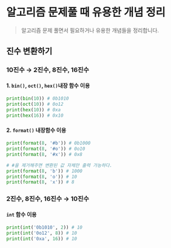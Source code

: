 # 알고리즘 문제풀 때 유용한 개념 정리

> 알고리즘 문제 풀면서 필요하거나 유용한 개념들을 정리합니다.



## 진수 변환하기

### 10진수 → 2진수, 8진수, 16진수

#### 1. `bin()`, `oct()`, `hex()`내장 함수 이용

```python
print(bin(10)) # 0b1010
print(oct(10)) # 0o12
print(hex(10)) # 0xa
print(hex(16)) # 0x10
```

#### 2. `format()` 내장함수 이용

```python
print(format(8, '#b')) # 0b1000
print(format(8, '#o')) # 0o10
print(format(8, '#x')) # 0x8

# #을 제거해주면 변환된 값 자체만 출력 가능하다.
print(format(8, 'b')) # 1000
print(format(8, 'o')) # 10
print(format(8, 'x')) # 8
```



### 2진수, 8진수, 16진수 → 10진수

#### `int` 함수 이용

```python
print(int('0b1010', 2)) # 10
print(int('0o12', 8)) # 10
print(int('0xa', 16)) # 10
```



